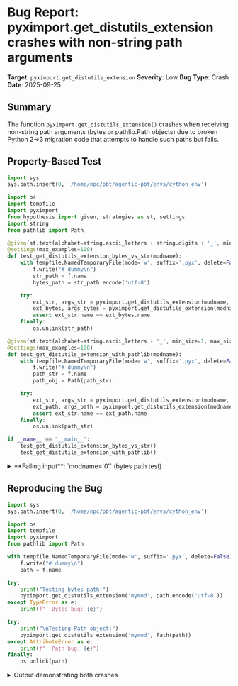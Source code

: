 # Bug Report: pyximport.get_distutils_extension crashes with non-string path arguments

**Target**: `pyximport.get_distutils_extension`
**Severity**: Low
**Bug Type**: Crash
**Date**: 2025-09-25

## Summary

The function `pyximport.get_distutils_extension()` crashes when receiving non-string path arguments (bytes or pathlib.Path objects) due to broken Python 2→3 migration code that attempts to handle such paths but fails.

## Property-Based Test

```python
import sys
sys.path.insert(0, '/home/npc/pbt/agentic-pbt/envs/cython_env')

import os
import tempfile
import pyximport
from hypothesis import given, strategies as st, settings
import string
from pathlib import Path

@given(st.text(alphabet=string.ascii_letters + string.digits + '_', min_size=1, max_size=50))
@settings(max_examples=100)
def test_get_distutils_extension_bytes_vs_str(modname):
    with tempfile.NamedTemporaryFile(mode='w', suffix='.pyx', delete=False) as f:
        f.write("# dummy\n")
        str_path = f.name
        bytes_path = str_path.encode('utf-8')

    try:
        ext_str, args_str = pyximport.get_distutils_extension(modname, str_path)
        ext_bytes, args_bytes = pyximport.get_distutils_extension(modname, bytes_path)
        assert ext_str.name == ext_bytes.name
    finally:
        os.unlink(str_path)

@given(st.text(alphabet=string.ascii_letters + '_', min_size=1, max_size=30))
@settings(max_examples=100)
def test_get_distutils_extension_with_pathlib(modname):
    with tempfile.NamedTemporaryFile(mode='w', suffix='.pyx', delete=False) as f:
        f.write("# dummy\n")
        path_str = f.name
        path_obj = Path(path_str)

    try:
        ext_str, args_str = pyximport.get_distutils_extension(modname, path_str)
        ext_path, args_path = pyximport.get_distutils_extension(modname, path_obj)
        assert ext_str.name == ext_path.name
    finally:
        os.unlink(path_str)

if __name__ == "__main__":
    test_get_distutils_extension_bytes_vs_str()
    test_get_distutils_extension_with_pathlib()
```

<details>

<summary>
**Failing input**: `modname='0'` (bytes path test)
</summary>
```
Traceback (most recent call last):
  File "/home/npc/pbt/agentic-pbt/worker_/47/hypo.py", line 42, in <module>
    test_get_distutils_extension_bytes_vs_str()
    ~~~~~~~~~~~~~~~~~~~~~~~~~~~~~~~~~~~~~~~~~^^
  File "/home/npc/pbt/agentic-pbt/worker_/47/hypo.py", line 12, in test_get_distutils_extension_bytes_vs_str
    @settings(max_examples=100)
                   ^^^
  File "/home/npc/miniconda/lib/python3.13/site-packages/hypothesis/core.py", line 2124, in wrapped_test
    raise the_error_hypothesis_found
  File "/home/npc/pbt/agentic-pbt/worker_/47/hypo.py", line 21, in test_get_distutils_extension_bytes_vs_str
    ext_bytes, args_bytes = pyximport.get_distutils_extension(modname, bytes_path)
                            ~~~~~~~~~~~~~~~~~~~~~~~~~~~~~~~~~^^^^^^^^^^^^^^^^^^^^^
  File "/home/npc/miniconda/lib/python3.13/site-packages/pyximport/pyximport.py", line 97, in get_distutils_extension
    extension_mod,setup_args = handle_special_build(modname, pyxfilename)
                               ~~~~~~~~~~~~~~~~~~~~^^^^^^^^^^^^^^^^^^^^^^
  File "/home/npc/miniconda/lib/python3.13/site-packages/pyximport/pyximport.py", line 111, in handle_special_build
    special_build = os.path.splitext(pyxfilename)[0] + PYXBLD_EXT
                    ~~~~~~~~~~~~~~~~~~~~~~~~~~~~~~~~~^~~~~~~~~~~~
TypeError: can't concat str to bytes
Falsifying example: test_get_distutils_extension_bytes_vs_str(
    modname='0',  # or any other generated value
)
```
</details>

## Reproducing the Bug

```python
import sys
sys.path.insert(0, '/home/npc/pbt/agentic-pbt/envs/cython_env')

import os
import tempfile
import pyximport
from pathlib import Path

with tempfile.NamedTemporaryFile(mode='w', suffix='.pyx', delete=False) as f:
    f.write("# dummy\n")
    path = f.name

try:
    print("Testing bytes path:")
    pyximport.get_distutils_extension('mymod', path.encode('utf-8'))
except TypeError as e:
    print(f"  Bytes bug: {e}")

try:
    print("\nTesting Path object:")
    pyximport.get_distutils_extension('mymod', Path(path))
except AttributeError as e:
    print(f"  Path bug: {e}")
finally:
    os.unlink(path)
```

<details>

<summary>
Output demonstrating both crashes
</summary>
```
Testing bytes path:
  Bytes bug: can't concat str to bytes

Testing Path object:
  Path bug: 'PosixPath' object has no attribute 'encode'
```
</details>

## Why This Is A Bug

The function contains explicit code at lines 99-102 that attempts to handle non-string path types:

```python
if not isinstance(pyxfilename, str):
    # distutils is stupid in Py2 and requires exactly 'str'
    # => encode accidentally coerced unicode strings back to str
    pyxfilename = pyxfilename.encode(sys.getfilesystemencoding())
```

This code was designed for Python 2 to handle unicode strings, but in Python 3 it causes two distinct failures:

1. **Bytes paths**: When a bytes object is passed, it fails the `isinstance(pyxfilename, str)` check. Since bytes objects don't have an `encode()` method in Python 3, the bytes pass through unchanged to `handle_special_build()`. There, at line 111, the code attempts `os.path.splitext(pyxfilename)[0] + PYXBLD_EXT`, which fails with `TypeError: can't concat str to bytes` because `PYXBLD_EXT` is a string (".pyxbld") and cannot be concatenated to bytes.

2. **Path objects**: When a pathlib.Path object is passed, it also fails the isinstance check. The code then tries to call `pyxfilename.encode()`, but Path objects don't have an `encode()` method, resulting in `AttributeError: 'PosixPath' object has no attribute 'encode'`.

The presence of this type-handling code indicates the function was intended to support different path types, but the implementation is fundamentally broken for Python 3's type system.

## Relevant Context

This bug represents incomplete Python 2 to Python 3 migration. The comment in the code explicitly mentions "distutils is stupid in Py2", indicating this was Python 2 compatibility code that should have been updated or removed for Python 3.

The distutils.extension.Extension class (which this function creates) accepts string paths in its sources parameter. Modern Python conventions increasingly use pathlib.Path objects for file paths, and bytes paths are still used in some contexts (e.g., when dealing with filesystem encoding issues).

Code location: `/home/npc/miniconda/lib/python3.13/site-packages/pyximport/pyximport.py:90-107`

## Proposed Fix

```diff
--- a/pyximport.py
+++ b/pyximport.py
@@ -96,10 +96,13 @@ def get_distutils_extension(modname, pyxfilename, language_level=None):
 #    modname = modname + extra
     extension_mod,setup_args = handle_special_build(modname, pyxfilename)
     if not extension_mod:
-        if not isinstance(pyxfilename, str):
-            # distutils is stupid in Py2 and requires exactly 'str'
-            # => encode accidentally coerced unicode strings back to str
-            pyxfilename = pyxfilename.encode(sys.getfilesystemencoding())
+        # Convert non-string paths to strings for distutils compatibility
+        if isinstance(pyxfilename, bytes):
+            pyxfilename = pyxfilename.decode(sys.getfilesystemencoding())
+        elif hasattr(pyxfilename, '__fspath__'):
+            pyxfilename = os.fspath(pyxfilename)
+        elif not isinstance(pyxfilename, str):
+            pyxfilename = str(pyxfilename)
         from distutils.extension import Extension
         extension_mod = Extension(name = modname, sources=[pyxfilename])
         if language_level is not None:
```